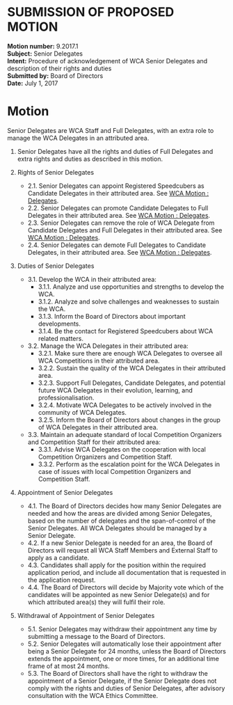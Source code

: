 # SUBMISSION OF PROPOSED MOTION

**Motion number:** 9.2017.1  
**Subject:** Senior Delegates  
**Intent:** Procedure of acknowledgement of WCA Senior Delegates and description of their rights and duties  
**Submitted by:** Board of Directors  
**Date:** July 1, 2017  

# Motion

Senior Delegates are WCA Staff and Full Delegates, with an extra role to manage the WCA Delegates in an attributed area.

1. Senior Delegates have all the rights and duties of Full Delegates and extra rights and duties as described in this motion.

2. Rights of Senior Delegates
   - 2.1. Senior Delegates can appoint Registered Speedcubers as Candidate Delegates in their attributed area. See [WCA Motion : Delegates](8-Delegates.md).
   - 2.2. Senior Delegates can promote Candidate Delegates to Full Delegates in their attributed area. See [WCA Motion : Delegates](8-Delegates.md).
   - 2.3. Senior Delegates can remove the role of WCA Delegate from Candidate Delegates and Full Delegates in their attributed area. See [WCA Motion : Delegates](8-Delegates.md).
   - 2.4. Senior Delegates can demote Full Delegates to Candidate Delegates, in their attributed area. See [WCA Motion : Delegates](8-Delegates.md).

3. Duties of Senior Delegates
   - 3.1. Develop the WCA in their attributed area:
      - 3.1.1. Analyze and use opportunities and strengths to develop the WCA.
      - 3.1.2. Analyze and solve challenges and weaknesses to sustain the WCA.
      - 3.1.3. Inform the Board of Directors about important developments.
      - 3.1.4. Be the contact for Registered Speedcubers about WCA related matters.
   - 3.2. Manage the WCA Delegates in their attributed area:
      - 3.2.1. Make sure there are enough WCA Delegates to oversee all WCA Competitions in their attributed area.
      - 3.2.2. Sustain the quality of the WCA Delegates in their attributed area.
      - 3.2.3. Support Full Delegates, Candidate Delegates, and potential future WCA Delegates in their evolution, learning, and professionalisation.
      - 3.2.4. Motivate WCA Delegates to be actively involved in the community of WCA Delegates.
      - 3.2.5. Inform the Board of Directors about changes in the group of WCA Delegates in their attributed area.
   - 3.3. Maintain an adequate standard of local Competition Organizers and Competition Staff for their attributed area:
      - 3.3.1. Advise WCA Delegates on the cooperation with local Competition Organizers and Competition Staff.
      - 3.3.2. Perform as the escalation point for the WCA Delegates in case of issues with local Competition Organizers and Competition Staff.

4. Appointment of Senior Delegates
   - 4.1. The Board of Directors decides how many Senior Delegates are needed and how the areas are divided among Senior Delegates, based on the number of delegates and the span-of-control of the Senior Delegates. All WCA Delegates should be managed by a Senior Delegate.
   - 4.2. If a new Senior Delegate is needed for an area, the Board of Directors will request all WCA Staff Members and External Staff to apply as a candidate.
   - 4.3. Candidates shall apply for the position within the required application period, and include all documentation that is requested in the application request.
   - 4.4. The Board of Directors will decide by Majority vote which of the candidates will be appointed as new Senior Delegate(s) and for which attributed area(s) they will fulfil their role.

5. Withdrawal of Appointment of Senior Delegates
   - 5.1. Senior Delegates may withdraw their appointment any time by submitting a message to the Board of Directors.
   - 5.2. Senior Delegates will automatically lose their appointment after being a Senior Delegate for 24 months, unless the Board of Directors extends the appointment, one or more times, for an additional time frame of at most 24 months.
   - 5.3. The Board of Directors shall have the right to withdraw the appointment of a Senior Delegate, if the Senior Delegate does not comply with the rights and duties of Senior Delegates, after advisory consultation with the WCA Ethics Committee.

